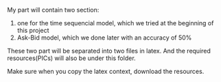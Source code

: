 My part will contain two section:
1. one for the time sequencial model, which we tried at the beginning of this project
2. Ask-Bid model, which we done later with an accuracy of 50%

These two part will be separated into two files in latex. And the required resources(PICs) will also be under this folder. 

Make sure when you copy the latex context, download the resources.
